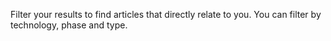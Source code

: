 Filter your results to find articles that directly relate to you. You can filter by technology, phase and type.